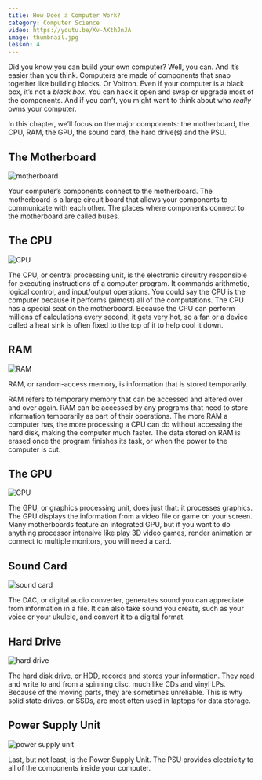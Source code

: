 ```yaml
---
title: How Does a Computer Work?
category: Computer Science
video: https://youtu.be/Xv-AKthJnJA
image: thumbnail.jpg
lesson: 4
---
```


Did you know you can build your own computer? Well, you can. And it’s easier than you think. Computers are made of components that snap together like building blocks. Or Voltron. Even if your computer is a black box, it’s not a _black box_. You can hack it open and swap or upgrade most of the components. And if you can’t, you might want to think about who _really_ owns your computer.

In this chapter, we’ll focus on the major components: the motherboard, the CPU, RAM, the GPU, the sound card, the hard drive(s) and the PSU.

## The Motherboard

![motherboard](./image--063.jpg)

Your computer’s components connect to the motherboard. The motherboard is a large circuit board that allows your components to communicate with each other. The places where components connect to the motherboard are called buses.

## The CPU

![CPU](./image--065.jpg)

The CPU, or central processing unit, is the electronic circuitry responsible for executing instructions of a computer program. It commands arithmetic, logical control, and input/output operations. You could say the CPU is the computer because it performs (almost) all of the computations. The CPU has a special seat on the motherboard. Because the CPU can perform millions of calculations every second, it gets very hot, so a fan or a device called a heat sink is often fixed to the top of it to help cool it down.

## RAM

![RAM](./image--067.jpg)

RAM, or random-access memory, is information that is stored temporarily.

RAM refers to temporary memory that can be accessed and altered over and over again. RAM can be accessed by any programs that need to store information temporarily as part of their operations. The more RAM a computer has, the more processing a CPU can do without accessing the hard disk, making the computer much faster. The data stored on RAM is erased once the program finishes its task, or when the power to the computer is cut.

## The GPU

![GPU](./image--069.jpg)

The GPU, or graphics processing unit, does just that: it processes graphics. The GPU displays the information from a video file or game on your screen. Many motherboards feature an integrated GPU, but if you want to do anything processor intensive like play 3D video games, render animation or connect to multiple monitors, you will need a card.

## Sound Card

![sound card](./image--071.jpg)

The DAC, or digital audio converter, generates sound you can appreciate from information in a file. It can also take sound you create, such as your voice or your ukulele, and convert it to a digital format.

## Hard Drive

![hard drive](./image--073.jpg)

The hard disk drive, or HDD, records and stores your information. They read and write to and from a spinning disc, much like CDs and vinyl LPs. Because of the moving parts, they are sometimes unreliable. This is why solid state drives, or SSDs, are most often used in laptops for data storage.

## Power Supply Unit

![power supply unit](./image--074.jpg)

Last, but not least, is the Power Supply Unit. The PSU provides electricity to all of the components inside your computer.
